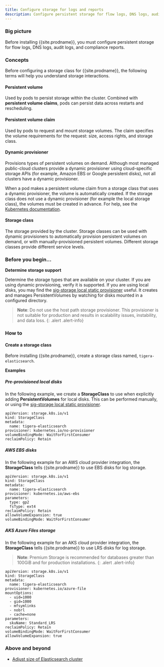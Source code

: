 ```yaml
---
title: Configure storage for logs and reports
description: Configure persistent storage for flow logs, DNS logs, audit logs, and compliance reports. 
---
```


### Big picture

Before installing {{site.prodname}}, you must configure persistent storage for flow logs, DNS logs, audit logs, and compliance reports.

### Concepts

Before configuring a storage class for {{site.prodname}}, the following terms will help you understand storage interactions.

#### Persistent volume

Used by pods to persist storage within the cluster. Combined with **persistent volume claims**, pods can persist data across restarts and rescheduling.

#### Persistent volume claim

Used by pods to request and mount storage volumes. The claim specifies the volume requirements for the request: size, access rights, and storage class.

#### Dynamic provisioner

Provisions types of persistent volumes on demand. Although most managed public-cloud clusters provide a dynamic provisioner using cloud-specific storage APIs (for example, Amazon EBS or Google persistent disks), not all clusters have a dynamic provisioner.

When a pod makes a persistent volume claim from a storage class that uses a dynamic provisioner, the volume is automatically created. If the storage class does not use a dynamic provisioner (for example the local storage class), the volumes must be created in advance. For help, see the [Kubernetes documentation](https://kubernetes.io/docs/concepts/storage/dynamic-provisioning/).

#### Storage class

The storage provided by the cluster. Storage classes can be used with dynamic provisioners to automatically provision persistent volumes on demand, or with manually-provisioned persistent volumes. Different storage classes provide different service levels.

### Before you begin...

**Determine storage support**

Determine the storage types that are available on your cluster. If you are using dynamic provisioning, verify it is supported.
If you are using local disks, you may find the [sig-storage local static provisioner](https://github.com/kubernetes-sigs/sig-storage-local-static-provisioner) useful. It creates and manages PersistentVolumes by watching for disks mounted in a configured directory.

  > **Note**: Do not use the host path storage provisioner. This provisioner is not suitable for production and results in scalability issues, instability, and data loss.
{: .alert .alert-info}

### How to

#### Create a storage class

Before installing {{site.prodname}}, create a storage class named, `tigera-elasticsearch`.

**Examples**

##### Pre-provisioned local disks

In the following example, we create a **StorageClass** to use when explicitly adding **PersistentVolumes** for local disks. This can be performed manually, or using the [sig-storage local static provisioner](https://github.com/kubernetes-sigs/sig-storage-local-static-provisioner).

```
apiVersion: storage.k8s.io/v1
kind: StorageClass
metadata:
  name: tigera-elasticsearch
provisioner: kubernetes.io/no-provisioner
volumeBindingMode: WaitForFirstConsumer
reclaimPolicy: Retain
```

##### AWS EBS disks

In the following example for an AWS cloud provider integration, the **StorageClass** tells {{site.prodname}} to use EBS disks for log storage.

```
apiVersion: storage.k8s.io/v1
kind: StorageClass
metadata:
  name: tigera-elasticsearch
provisioner: kubernetes.io/aws-ebs
parameters:
  type: gp2
  fsType: ext4
reclaimPolicy: Retain
allowVolumeExpansion: true
volumeBindingMode: WaitForFirstConsumer
```

##### AKS Azure Files storage

In the following example for an AKS cloud provider integration, the **StorageClass** tells {{site.prodname}} to use LRS disks for log storage.
   > **Note**: Premium Storage is recommended for databases greater than 100GiB and for production installations.
{: .alert .alert-info}

```
apiVersion: storage.k8s.io/v1
kind: StorageClass
metadata:
  name: tigera-elasticsearch
provisioner: kubernetes.io/azure-file
mountOptions:
  - uid=1000
  - gid=1000
  - mfsymlinks
  - nobrl
  - cache=none
parameters:
  skuName: Standard_LRS
reclaimPolicy: Retain
volumeBindingMode: WaitForFirstConsumer
allowVolumeExpansion: true
```

### Above and beyond

- [Adjust size of Elasticsearch cluster]()
